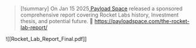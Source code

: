 >[!summary]
On Jan 15 2025[ Payload Space](https://payloadspace.com/) released a sponsored comprehensive report covering Rocket Labs history, Investment thesis, and potential future.
>🔗 https://payloadspace.com/the-rocket-lab-report/


![[Rocket_Lab_Report_Final.pdf]]